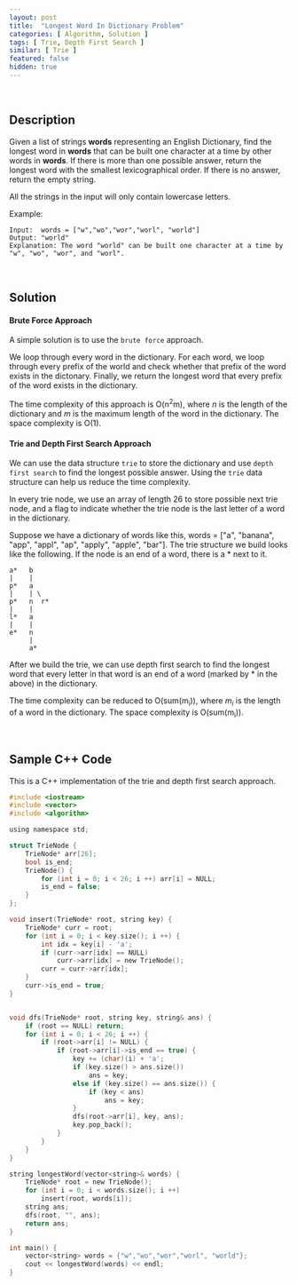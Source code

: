 ```yaml
---
layout: post
title:  "Longest Word In Dictionary Problem"
categories: [ Algorithm, Solution ]
tags: [ Trie, Depth First Search ]
similar: [ Trie ]
featured: false
hidden: true
---
```


<br />

## Description

Given a list of strings **words** representing an English Dictionary, find the longest word in **words** that can be built one character at a time by other words in **words**. If there is more than one possible answer, return the longest word with the smallest lexicographical order. If there is no answer, return the empty string. 

All the strings in the input will only contain lowercase letters.


Example: 
```
Input:  words = ["w","wo","wor","worl", "world"]
Output: "world"
Explanation: The word "world" can be built one character at a time by "w", "wo", "wor", and "worl".
```

<br />

## Solution


#### Brute Force Approach

A simple solution is to use the `brute force` approach. 

We loop through every word in the dictionary. For each word, we loop through every prefix of the world and check whether that prefix of the word exists in the dictonary. Finally, we return the longest word that every prefix of the word exists in the dictionary.

The time complexity of this approach is O(n<sup>2</sup>m), where *n* is the length of the dictionary and *m* is the maximum length of the word in the dictionary. The space complexity is O(1).

#### Trie and Depth First Search Approach


We can use the data structure `trie` to store the dictionary and use `depth first search` to find the longest possible answer. Using the `trie` data structure can help us reduce the time complexity.

In every trie node, we use an array of length 26 to store possible next trie node, and a flag to indicate whether the trie node is the last letter of a word in the dictionary.

Suppose we have a dictionary of words like this, words = ["a", "banana", "app", "appl", "ap", "apply", "apple", "bar"]. The trie structure we build looks like the following. If the node is an end of a word, there is a * next to it.
```
a*   b
|    |
p*   a
|    | \
p*   n  r*
|    |
l*   a
|    |
e*   n
     |
     a*
```

After we build the trie, we can use depth first search to find the longest word that every letter in that word is an end of a word (marked by * in the above) in the dictionary.

The time complexity can be reduced to O(sum(m<sub>i</sub>)), where *m<sub>i</sub>* is the length of a word in the dictionary. The space complexity is O(sum(m<sub>i</sub>)).

<br />

## Sample C++ Code

This is a C++ implementation of the trie and depth first search approach.

```c
#include <iostream>
#include <vector>
#include <algorithm>

using namespace std;

struct TrieNode {
    TrieNode* arr[26];
    bool is_end;
    TrieNode() {
        for (int i = 0; i < 26; i ++) arr[i] = NULL;
        is_end = false;
    }
};

void insert(TrieNode* root, string key) {
    TrieNode* curr = root;
    for (int i = 0; i < key.size(); i ++) {
        int idx = key[i] - 'a';
        if (curr->arr[idx] == NULL)
            curr->arr[idx] = new TrieNode();
        curr = curr->arr[idx];
    }
    curr->is_end = true;
}


void dfs(TrieNode* root, string key, string& ans) {
    if (root == NULL) return;
    for (int i = 0; i < 26; i ++) {
        if (root->arr[i] != NULL) {
            if (root->arr[i]->is_end == true) {
                key += (char)(i) + 'a';
                if (key.size() > ans.size())
                    ans = key;
                else if (key.size() == ans.size()) {
                    if (key < ans)
                        ans = key;
                }
                dfs(root->arr[i], key, ans);
                key.pop_back();
            }
        }
    }
}

string longestWord(vector<string>& words) {
    TrieNode* root = new TrieNode();
    for (int i = 0; i < words.size(); i ++)
        insert(root, words[i]);
    string ans;
    dfs(root, "", ans);
    return ans;
}

int main() {
    vector<string> words = {"w","wo","wor","worl", "world"};
    cout << longestWord(words) << endl;
}
```

